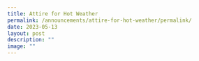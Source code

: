 ```yaml
---
title: Attire for Hot Weather
permalink: /announcements/attire-for-hot-weather/permalink/
date: 2023-05-13
layout: post
description: ""
image: ""
---
```


